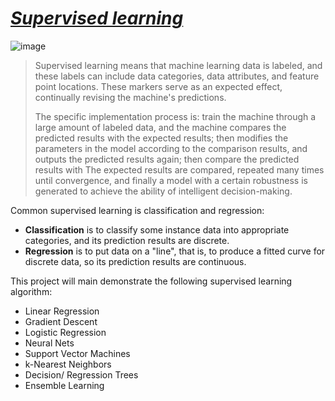 # [***Supervised learning***](https://en.wikipedia.org/wiki/Supervised_learning#:~:text=Supervised%20learning%20(SL)%20is%20the,a%20set%20of%20training%20examples.)

![image](https://user-images.githubusercontent.com/97000341/166858354-ef28a5cf-43f8-4796-8504-1954cef179ea.png)

> Supervised learning means that machine learning data is labeled, and these labels can include data categories, data attributes, and feature point locations. These markers serve as an expected effect, continually revising the machine's predictions.
> 
> The specific implementation process is: train the machine through a large amount of labeled data, and the machine compares the predicted results with the expected results; then modifies the parameters in the model according to the comparison results, and outputs the predicted results again; then compare the predicted results with The expected results are compared, repeated many times until convergence, and finally a model with a certain robustness is generated to achieve the ability of intelligent decision-making. 

Common supervised learning is classification and regression:
* **Classification** is to classify some instance data into appropriate categories, and its prediction results are discrete.  
* **Regression** is to put data on a "line", that is, to produce a fitted curve for discrete data, so its prediction results are continuous.  

This project will main demonstrate the following supervised learning algorithm:
* Linear Regression
* Gradient Descent
* Logistic Regression
* Neural Nets
* Support Vector Machines
* k-Nearest Neighbors
* Decision/ Regression Trees
* Ensemble Learning
